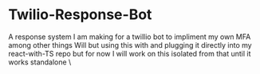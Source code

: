 # Twilio-Response-Bot
 A response system I am making for a twillio bot to impliment my own MFA among other things
Will but using this with and plugging it directly into my react-with-TS repo but for now I will work on this isolated from that until it works standalone \